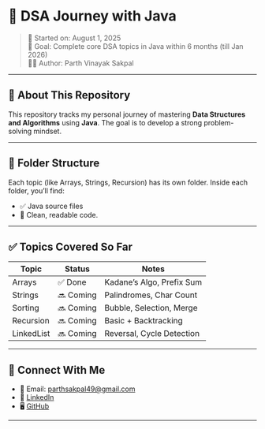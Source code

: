 # 🚀 DSA Journey with Java

> 📅 Started on: August 1, 2025  
> 🎯 Goal: Complete core DSA topics in Java within 6 months (till Jan 2026)  
> 👨‍💻 Author: Parth Vinayak Sakpal

---

## 📌 About This Repository

This repository tracks my personal journey of mastering **Data Structures and Algorithms** using **Java**. The goal is to develop a strong problem-solving mindset.

---

## 📂 Folder Structure

Each topic (like Arrays, Strings, Recursion) has its own folder. Inside each folder, you’ll find:
- ✅ Java source files
- 📄 Clean, readable code.

---

## ✅ Topics Covered So Far

| Topic         | Status      | Notes                         |
|---------------|-----------  |-----------------------------  |
| Arrays        | ✅ Done    | Kadane’s Algo, Prefix Sum     |
| Strings       | 🔜 Coming  | Palindromes, Char Count       |
| Sorting       | 🔜 Coming  | Bubble, Selection, Merge      |
| Recursion     | 🔜 Coming  | Basic + Backtracking          |
| LinkedList    | 🔜 Coming  | Reversal, Cycle Detection     |

---


## 💬 Connect With Me

- 📧 Email: parthsakpal49@gmail.com  
- 💼 [LinkedIn](https://www.linkedin.com/in/parth-sakpal-513905317)  
- 🖥️ [GitHub](https://github.com/parthsakpal07)

---






